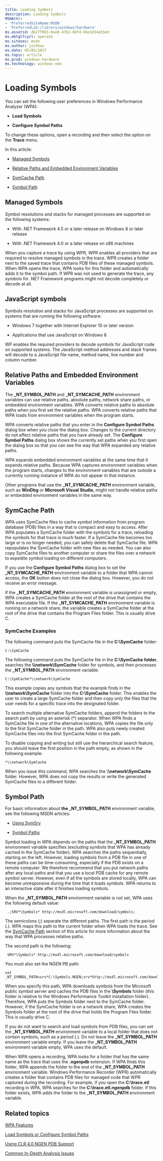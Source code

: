 ```yaml
---
title: Loading Symbols
description: Loading Symbols
MSHAttr:
- 'PreferredSiteName:MSDN'
- 'PreferredLib:/library/windows/hardware'
ms.assetid: db27f063-0ae8-4762-8df4-66e3d14e55ed
ms.mktglfcycl: operate
ms.sitesec: msdn
ms.author: joshbax
ms.date: 05/05/2017
ms.topic: article
ms.prod: windows-hardware
ms.technology: windows-oem
---
```


# Loading Symbols


You can set the following user preferences in Windows Performance Analyzer (WPA):

-   **Load Symbols**

-   **Configure Symbol Paths**

To change these options, open a recording and then select the option on the **Trace** menu.

In this article:

-   [Managed Symbols](#mansym)

-   [Relative Paths and Embedded Environment Variables](#relative)

-   [SymCache Path](#symcachepath)

-   [Symbol Path](#symbolpath)

## <a href="" id="mansym"></a>Managed Symbols


Symbol resolutions and stacks for managed processes are supported on the following systems:

-   With .NET Framework 4.5 or a later release on Windows 8 or later release

-   With .NET Framework 4.0 or a later release on x86 machines

When you capture a trace by using WPR, WPR enables all providers that are required to resolve managed symbols in the trace. WPR creates a folder next to the saved trace that contains PDB files of these managed symbols. When WPA opens the trace, WPA looks for this folder and automatically adds it to the symbol path. If WPR was not used to generate the trace, any symbols for .NET Framework programs might not decode completely or decode at all.

## JavaScript symbols


Symbols resolution and stacks for JavaScript processes are supported on systems that are running the following software:

-   Windows 7 together with Internet Explorer 10 or later version

-   Applications that use JavaScript on Windows 8

WP enables the required providers to decode symbols for JavaScript code on supported systems. The JavaScript method addresses and stack frames will decode to a JavaScript file name, method name, line number and column number.

## <a href="" id="relative"></a>Relative Paths and Embedded Environment Variables


The **\_NT\_SYMBOL\_PATH** and **\_NT\_SYMCACHE\_PATH** environment variables can use relative paths, absolute paths, network share paths, or embedded environment variables. WPA converts relative paths to absolute paths when you first set the relative paths. WPA converts relative paths that WPA loads from environment variables when the program starts.

WPA converts relative paths that you enter in the **Configure Symbol Paths** dialog box when you close the dialog box. Changes to the current directory do not affect relative paths that you have already set. The **Configure Symbol Paths** dialog box shows the currently set paths when you first open the dialog box so that you can see the way that WPA expanded any relative paths.

WPA expands embedded environment variables at the same time that it expands relative paths. Because WPA captures environment variables when the program starts, changes to the environment variables that are outside a currently running instance of WPA do not appear in that instance.

Other programs that use the **\_NT\_SYMCACHE\_PATH** environment variable, such as **WinDbg** or **Microsoft Visual Studio**, might not handle relative paths or embedded environment variables in the same way.

## <a href="" id="symcachepath"></a>SymCache Path


WPA uses SymCache files to cache symbol information from program database (PDB) files in a way that is compact and easy to access. After WPA populates a SymCache folder with the symbols for a trace, reloading the symbols for that trace is much faster. If a SymCache file becomes too large or is no longer needed, you can safely delete that SymCache file. WPA repopulates the SymCache folder with new files as needed. You can also copy SymCache files to another computer or share the files over a network to expedite symbol loading on different computers.

If you use the **Configure Symbol Paths** dialog box to set the **\_NT\_SYMCACHE\_PATH** environment variable to a folder that WPA cannot access, the **OK** button does not close the dialog box. However, you do not receive an error message.

If the **\_NT\_SYMCACHE\_PATH** environment variable is unassigned or empty, WPA creates a SymCache folder at the root of the drive that contains the WPA executable file. If the **\_NT\_SYMCACHE\_PATH** environment variable is running on a network share, the variable creates a SymCache folder at the root of the drive that contains the Program Files folder. This is usually drive C.

### SymCache Examples

The following command puts the SymCache file in the **C:\\SymCache** folder:

``` syntax
C:\SymCache
```

The following command puts the SymCache file in the **C:\\SymCache folder**, searches the **\\\\network\\SymCache** folder for symbols, and then processes the **\_NT\_SYMBOL\_PATH** environment variable:

``` syntax
C:\SymCache*\\network\SymCache
```

This example copies any symbols that the example finds in the **\\\\network\\SymCache** folder into the **C:\\SymCache** folder. This enables the user to create a large SymCache folder and then copy only the files that the user needs for a specific trace into the designated folder.

To search multiple alternative SymCache folders, append the folders to the search path by using an asterisk (\*) separator. When WPA finds a SymCache file in one of the alternative locations, WPA copies the file only to the first SymCache folder in the path. WPA also puts newly created SymCache files into the first SymCache folder in the path.

To disable copying and writing but still use the hierarchical search feature, you should leave the first position in the path empty, as shown in the following example:

``` syntax
*\\network\SymCache
```

When you issue this command, WPA searches the \\**\\network\\SymCache** folder. However, WPA does not copy the results or write the generated SymCache files to a different folder.

## <a href="" id="symbolpath"></a>Symbol Path


For basic information about **the \_NT\_SYMBOL\_PATH** environment variable, see the following MSDN articles:

-   [Using SymSrv](http://go.microsoft.com/fwlink/p/?linkid=226201)

-   [Symbol Paths](http://go.microsoft.com/fwlink/p/?linkid=226202)

Symbol loading in WPA depends on the paths that the **\_NT\_SYMBOL\_PATH** environment variable specifies (excluding symbols that WPA has already cached in the SymCache folder). WPA searches the paths sequentially, starting on the left. However, loading symbols from a PDB file in one of these paths can be time-consuming, especially if the PDB exists on a remote computer. We therefore recommend that you put network paths after any local paths and that you use a local PDB cache for any remote symbol server. However, even if all the symbols are stored locally, WPA can become unresponsive during the time that it loads symbols. WPA returns to an interactive state after it finishes loading symbols.

When the **\_NT\_SYMBOL\_PATH** environment variable is not set, WPA uses the following default value:

``` syntax
 .;SRV*\Symbols* http://msdl.microsoft.com/download/symbols;
```

The semicolons (;) separate the different paths. The first path is the period (.). WPA maps this path to the current folder when WPA loads the trace. See the [SymCache Path](#symcachepath) section of this article for more information about the way that WPA processes relative paths.

The second path is the following:

``` syntax
 SRV*\Symbols* http://msdl.microsoft.com/download/symbols
```

You must also set the NGEN PB path:

``` syntax
set _NT_SYMBOL_PATH=srv*C:\Symbols.NGEN;srv*http://msdl.microsoft.com/download/symbols
```

When you specify this path, WPA downloads symbols from the Microsoft public symbol server and caches the PDB files in the **\\Symbols** folder (this folder is relative to the Windows Performance Toolkit installation folder).. Therefore, WPA puts the Symbols folder next to the SymCache folder. However, if the SymCache folder is on a network share, WPA creates the Symbols folder at the root of the drive that holds the Program Files folder. This is usually drive C.

If you do not want to search and load symbols from PDB files, you can set the **\_NT\_SYMBOL\_PATH** environment variable to a local folder that does not contain symbols, such as a period (.). Do not leave the **\_NT\_SYMBOL\_PATH** environment variable empty. If you leave the **\_NT\_SYMBOL\_PATH** environment variable empty, WPA uses the default.

When WPA opens a recording, WPA looks for a folder that has the same name as the trace that uses the **.ngenpdb** extension. If WPA finds this folder, WPA appends the folder to the end of the **\_NT\_SYMBOL\_PATH** environment variable. Windows Performance Recorder (WPR) automatically creates a folder that contains PDB files for managed code that WPR captured during the recording. For example, if you open the **C:\\trace.etl** recording in WPA, WPA searches for the **C:\\trace.etl.ngenpdb** folder. If this folder exists, WPA adds the folder to the **\_NT\_SYMBOL\_PATH** environment variable.

## Related topics


[WPA Features](wpa-features.md)

[Load Symbols or Configure Symbol Paths](load-symbols-or-configure-symbol-paths.md)

[Using CLR 4.0 NGEN PDB Support](using-clr-40-ngen-pdb-support.md)

[Common In-Depth Analysis Issues](../assessments/common-in-depth-analysis-issues.md)

 

 







